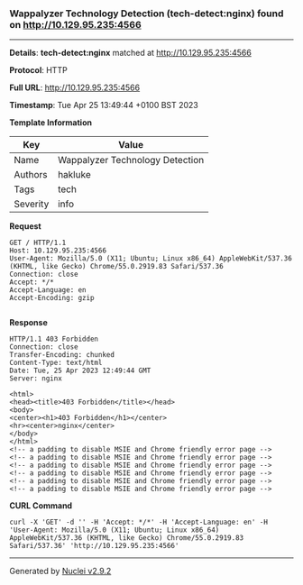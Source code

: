 ### Wappalyzer Technology Detection (tech-detect:nginx) found on http://10.129.95.235:4566
---
**Details**: **tech-detect:nginx**  matched at http://10.129.95.235:4566

**Protocol**: HTTP

**Full URL**: http://10.129.95.235:4566

**Timestamp**: Tue Apr 25 13:49:44 +0100 BST 2023

**Template Information**

| Key | Value |
|---|---|
| Name | Wappalyzer Technology Detection |
| Authors | hakluke |
| Tags | tech |
| Severity | info |

**Request**
```http
GET / HTTP/1.1
Host: 10.129.95.235:4566
User-Agent: Mozilla/5.0 (X11; Ubuntu; Linux x86_64) AppleWebKit/537.36 (KHTML, like Gecko) Chrome/55.0.2919.83 Safari/537.36
Connection: close
Accept: */*
Accept-Language: en
Accept-Encoding: gzip


```

**Response**
```http
HTTP/1.1 403 Forbidden
Connection: close
Transfer-Encoding: chunked
Content-Type: text/html
Date: Tue, 25 Apr 2023 12:49:44 GMT
Server: nginx

<html>
<head><title>403 Forbidden</title></head>
<body>
<center><h1>403 Forbidden</h1></center>
<hr><center>nginx</center>
</body>
</html>
<!-- a padding to disable MSIE and Chrome friendly error page -->
<!-- a padding to disable MSIE and Chrome friendly error page -->
<!-- a padding to disable MSIE and Chrome friendly error page -->
<!-- a padding to disable MSIE and Chrome friendly error page -->
<!-- a padding to disable MSIE and Chrome friendly error page -->
<!-- a padding to disable MSIE and Chrome friendly error page -->

```


**CURL Command**
```
curl -X 'GET' -d '' -H 'Accept: */*' -H 'Accept-Language: en' -H 'User-Agent: Mozilla/5.0 (X11; Ubuntu; Linux x86_64) AppleWebKit/537.36 (KHTML, like Gecko) Chrome/55.0.2919.83 Safari/537.36' 'http://10.129.95.235:4566'
```
---
Generated by [Nuclei v2.9.2](https://github.com/projectdiscovery/nuclei)